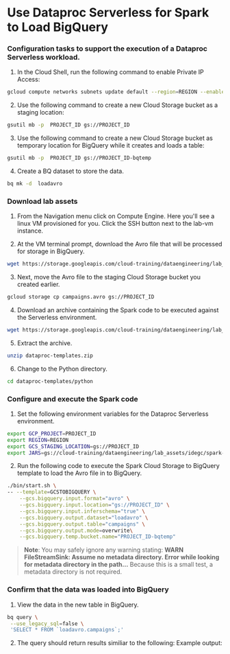 # Use Dataproc Serverless for Spark to Load BigQuery

### Configuration tasks to support the execution of a Dataproc Serverless workload.

1. In the Cloud Shell, run the following command to enable Private IP Access:

```bash
gcloud compute networks subnets update default --region=REGION --enable-private-ip-google-access
```

2. Use the following command to create a new Cloud Storage bucket as a staging location:

```bash
gsutil mb -p  PROJECT_ID gs://PROJECT_ID
```

3. Use the following command to create a new Cloud Storage bucket as temporary location for BigQuery while it creates and loads a table:

```bash
gsutil mb -p  PROJECT_ID gs://PROJECT_ID-bqtemp
```

4. Create a BQ dataset to store the data.

```bash
bq mk -d  loadavro
```

### Download lab assets

1. From the Navigation menu click on Compute Engine. Here you'll see a linux VM provisioned for you. Click the SSH button next to the lab-vm instance.

2. At the VM terminal prompt, download the Avro file that will be processed for storage in BigQuery.

```bash
wget https://storage.googleapis.com/cloud-training/dataengineering/lab_assets/idegc/campaigns.avro
```

3. Next, move the Avro file to the staging Cloud Storage bucket you created earlier.

```bash
gcloud storage cp campaigns.avro gs://PROJECT_ID
```

4. Download an archive containing the Spark code to be executed against the Serverless environment.

```bash
wget https://storage.googleapis.com/cloud-training/dataengineering/lab_assets/idegc/dataproc-templates.zip
```

5. Extract the archive.

```bash
unzip dataproc-templates.zip
```

6. Change to the Python directory.

```bash
cd dataproc-templates/python
```

### Configure and execute the Spark code

1. Set the following environment variables for the Dataproc Serverless environment.

```bash
export GCP_PROJECT=PROJECT_ID
export REGION=REGION
export GCS_STAGING_LOCATION=gs://PROJECT_ID
export JARS=gs://cloud-training/dataengineering/lab_assets/idegc/spark-bigquery_2.12-20221021-2134.jar
```

2. Run the following code to execute the Spark Cloud Storage to BigQuery template to load the Avro file in to BigQuery.

```bash
./bin/start.sh \
-- --template=GCSTOBIGQUERY \
    --gcs.bigquery.input.format="avro" \
    --gcs.bigquery.input.location="gs://PROJECT_ID" \
    --gcs.bigquery.input.inferschema="true" \
    --gcs.bigquery.output.dataset="loadavro" \
    --gcs.bigquery.output.table="campaigns" \
    --gcs.bigquery.output.mode=overwrite\
    --gcs.bigquery.temp.bucket.name="PROJECT_ID-bqtemp"
```

> **Note**: You may safely ignore any warning stating: **WARN FileStreamSink: Assume no metadata directory. Error while looking for metadata directory in the path...** Because this is a small test, a metadata directory is not required.

### Confirm that the data was loaded into BigQuery

1. View the data in the new table in BigQuery.

```bash
bq query \
 --use_legacy_sql=false \
 'SELECT * FROM `loadavro.campaigns`;'
```

2. The query should return results similiar to the following:
   Example output:
